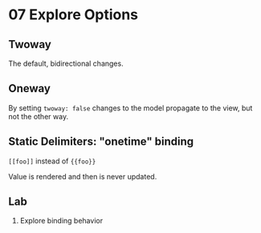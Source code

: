 # 07 Explore Options

## Twoway

The default, bidirectional changes.

## Oneway

By setting `twoway: false` changes to the model propagate to the view, but not the other way.

## Static Delimiters: "onetime" binding

`[[foo]]` instead of `{{foo}}`

Value is rendered and then is never updated.

## Lab

1. Explore binding behavior
